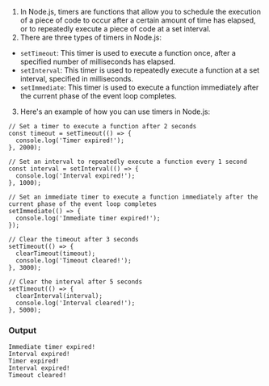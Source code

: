 1. In Node.js, timers are functions that allow you to schedule the execution of a piece of code to occur after a certain amount of time has elapsed, or to repeatedly execute a piece of code at a set interval.
2. There are three types of timers in Node.js:
 - `setTimeout`: This timer is used to execute a function once, after a specified number of milliseconds has elapsed.
 - `setInterval`: This timer is used to repeatedly execute a function at a set interval, specified in milliseconds.
 - `setImmediate`: This timer is used to execute a function immediately after the current phase of the event loop completes.
3. Here's an example of how you can use timers in Node.js:

```
// Set a timer to execute a function after 2 seconds
const timeout = setTimeout(() => {
  console.log('Timer expired!');
}, 2000);

// Set an interval to repeatedly execute a function every 1 second
const interval = setInterval(() => {
  console.log('Interval expired!');
}, 1000);

// Set an immediate timer to execute a function immediately after the current phase of the event loop completes
setImmediate(() => {
  console.log('Immediate timer expired!');
});

// Clear the timeout after 3 seconds
setTimeout(() => {
  clearTimeout(timeout);
  console.log('Timeout cleared!');
}, 3000);

// Clear the interval after 5 seconds
setTimeout(() => {
  clearInterval(interval);
  console.log('Interval cleared!');
}, 5000);
```
### Output
```
Immediate timer expired!
Interval expired!
Timer expired!
Interval expired!
Timeout cleared!
```
